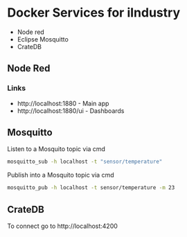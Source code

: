 # Docker Services for iIndustry
- Node red
- Eclipse Mosquitto
- CrateDB

## Node Red
### Links
- http://localhost:1880 - Main app
- http://localhost:1880/ui - Dashboards
 
## Mosquitto
Listen to a Mosquito topic via cmd

```bash
mosquitto_sub -h localhost -t "sensor/temperature"
```

Publish into a Mosquito topic via cmd

```bash
mosquitto_pub -h localhost -t sensor/temperature -m 23
```

## CrateDB
To connect go to http://localhost:4200